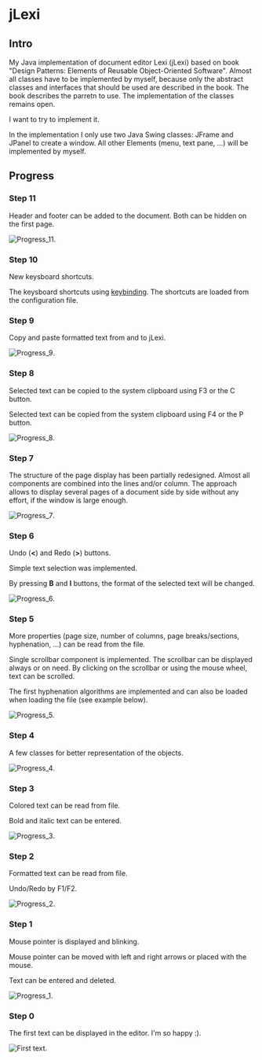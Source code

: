 # jLexi
## Intro
My Java implementation of document editor Lexi (jLexi) based on book "Design Patterns: Elements of Reusable Object-Oriented Software". Almost all classes have to be implemented by myself, because only the abstract classes and interfaces that should be used are described in the book. The book describes the parretn to use. The implementation of the classes remains open. 

I want to try to implement it.

In the implementation I only use two Java Swing classes: JFrame and JPanel to create a window. All other Elements (menu, text pane, ...) will be implemented by myself.

## Progress

### Step 11
Header and footer can be added to the document. Both can be hidden on the first page.

![Progress_11](doc/img/Progress_11.png).

### Step 10
New keysboard shortcuts.

The keysboard shortcuts using [keybinding](https://docs.oracle.com/javase/tutorial/uiswing/misc/keybinding.html). The shortcuts are loaded from the configuration file.

### Step 9
Copy and paste formatted text from and to jLexi.

![Progress_9](doc/img/Progress_9.gif).

### Step 8
Selected text can be copied to the system clipboard using F3 or the C button.

Selected text can be copied from the system clipboard using F4 or the P button.

![Progress_8](doc/img/Progress_8.png).

### Step 7
The structure of the page display has been partially redesigned. Almost all components are combined into the lines and/or column. The approach allows to display several pages of a document side by side without any effort, if the window is large enough.

![Progress_7](doc/img/Progress_7.gif).

### Step 6
Undo (**<**) and Redo (**>**) buttons.

Simple text selection was implemented.

By pressing **B** and **I** buttons, the format of the selected text will be changed.

![Progress_6](doc/img/Progress_6.gif).

### Step 5
More properties (page size, number of columns, page breaks/sections, hyphenation, ...) can be read from the file.

Single scrollbar component is implemented. The scrollbar can be displayed always or on need. By clicking on the scrollbar or using the mouse wheel, text can be scrolled.

The first hyphenation algorithms are implemented and can also be loaded when loading the file (see example below).

![Progress_5](doc/img/Progress_5.png).

### Step 4
A few classes for better representation of the objects.

![Progress_4](doc/img/Progress_4.png).

### Step 3
Colored text can be read from file.

Bold and italic text can be entered.

![Progress_3](doc/img/Progress_3.png).

### Step 2
Formatted text can be read from file.

Undo/Redo by F1/F2.

![Progress_2](doc/img/Progress_2.png).

### Step 1
Mouse pointer is displayed and blinking.

Mouse pointer can be moved with left and right arrows or placed with the mouse. 

Text can be entered and deleted. 

![Progress_1](doc/img/Progress_1.png).

### Step 0
The first text can be displayed in the editor. I'm so happy :).

![First text](doc/img/HelloWorld.png).
